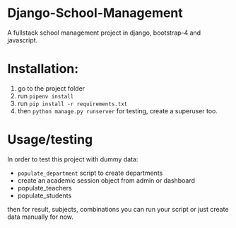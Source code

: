 # Django-School-Management
A fullstack school management project in django, bootstrap-4 and javascript.

# Installation:
1. go to the project folder
2. run `pipenv install`
3. run `pip install -r requirements.txt`
4. then `python manage.py runserver`
for testing, create a superuser too.

# Usage/testing
In order to test this project with dummy data:

* `populate_department` script to create departments
* create an academic session object from admin or dashboard
* populate_teachers
* populate_students

then for result, subjects, combinations you can run your script or just 
create data manually for now.
